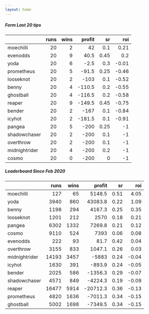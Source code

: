 ```yaml
---   
layout: home   
---   
```



##### Form Last 20 tips   

|               |   runs |   wins |   profit |   sr |   roi |
|:--------------|-------:|-------:|---------:|-----:|------:|
| moechilli     |     20 |      2 |     42   | 0.1  |  0.21 |
| evenodds      |     20 |      9 |     40.5 | 0.45 |  0.2  |
| yoda          |     20 |      6 |     -2.5 | 0.3  | -0.01 |
| prometheus    |     20 |      5 |    -91.5 | 0.25 | -0.46 |
| looseknot     |     20 |      2 |   -103   | 0.1  | -0.52 |
| benny         |     20 |      4 |   -110.5 | 0.2  | -0.55 |
| ghostball     |     20 |      4 |   -116.5 | 0.2  | -0.58 |
| reaper        |     20 |      9 |   -149.5 | 0.45 | -0.75 |
| bender        |     20 |      2 |   -167   | 0.1  | -0.84 |
| icyhot        |     20 |      2 |   -181.5 | 0.1  | -0.91 |
| pangea        |     20 |      5 |   -200   | 0.25 | -1    |
| shadowchaser  |     20 |      2 |   -200   | 0.1  | -1    |
| overthrow     |     20 |      2 |   -200   | 0.1  | -1    |
| midnightrider |     20 |      4 |   -200   | 0.2  | -1    |
| cosmo         |     20 |      0 |   -200   | 0    | -1    |

##### Leaderboard Since Feb 2020   

|               |   runs |   wins |   profit |   sr |   roi |
|:--------------|-------:|-------:|---------:|-----:|------:|
| moechilli     |    127 |     65 |   5148.5 | 0.51 |  4.05 |
| yoda          |   3940 |    860 |  43083.8 | 0.22 |  1.09 |
| benny         |   1198 |    294 |   4167.3 | 0.25 |  0.35 |
| looseknot     |   1201 |    212 |   2570   | 0.18 |  0.21 |
| pangea        |   6302 |   1332 |   7269.8 | 0.21 |  0.12 |
| cosmo         |   9110 |    524 |   7393   | 0.06 |  0.08 |
| evenodds      |    222 |     93 |     81.7 | 0.42 |  0.04 |
| overthrow     |   3155 |    833 |   1047.1 | 0.26 |  0.03 |
| midnightrider |  14193 |   3457 |  -5883   | 0.24 | -0.04 |
| icyhot        |   1630 |    391 |   -893.9 | 0.24 | -0.05 |
| bender        |   2025 |    586 |  -1356.3 | 0.29 | -0.07 |
| shadowchaser  |   4571 |    849 |  -4224.3 | 0.19 | -0.09 |
| reaper        |  16477 |   5914 | -20712.3 | 0.36 | -0.13 |
| prometheus    |   4820 |   1636 |  -7011.3 | 0.34 | -0.15 |
| ghostball     |   5002 |   1698 |  -7349.5 | 0.34 | -0.15 |